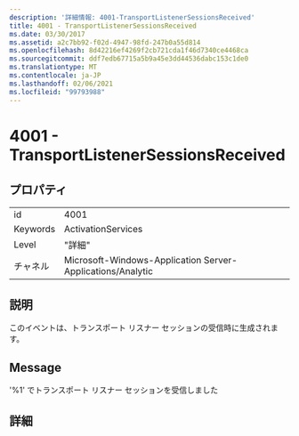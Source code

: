 ```yaml
---
description: '詳細情報: 4001-TransportListenerSessionsReceived'
title: 4001 - TransportListenerSessionsReceived
ms.date: 03/30/2017
ms.assetid: a2c7bb92-f02d-4947-98fd-247b0a55d814
ms.openlocfilehash: 8d42216ef4269f2cb721cda1f46d7340ce4468ca
ms.sourcegitcommit: ddf7edb67715a5b9a45e3dd44536dabc153c1de0
ms.translationtype: MT
ms.contentlocale: ja-JP
ms.lasthandoff: 02/06/2021
ms.locfileid: "99793988"
---
```

# <a name="4001---transportlistenersessionsreceived"></a>4001 - TransportListenerSessionsReceived

## <a name="properties"></a>プロパティ  
  
|||  
|-|-|  
|id|4001|  
|Keywords|ActivationServices|  
|Level|"詳細"|  
|チャネル|Microsoft-Windows-Application Server-Applications/Analytic|  
  
## <a name="description"></a>説明  

 このイベントは、トランスポート リスナー セッションの受信時に生成されます。  
  
## <a name="message"></a>Message  

 '%1' でトランスポート リスナー セッションを受信しました  
  
## <a name="details"></a>詳細
